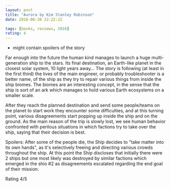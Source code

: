 ```yaml
---
layout: post
title: "Aurora by Kim Stanley Robinson"
date: 2016-06-30 22:22:22

tags: [books, reviews, 2016]
rating: 4
---
```


- might contain spoilers of the story

Far enough into the future the human kind manages to launch a huge multi-generation ship to the stars.
Its final destination, an Earth-like planet in the closest solar system, 10 light years away... The story is following (at least in the first third) the lives of the main engineer,
or probably troubleshooter is a better name, of the ship as they try to repair various things from inside the ship biomes.
The biomes are an interesting concept, in the sense that the ship is sort of an ark which manages to hold various Earth ecosystems on a smaller scale.

After they reach the planned destination and send some people/teams on the planet to start work they encounter some difficulties, and at this turning point, various
disagreements start popping up inside the ship and on the ground. As the main reason of the trip is slowly lost, we see human behavior confronted with perilous situations
in which factions try to take over the ship, saying that their decision is best.

Spoilers: After some of the people die, the Ship decides to "take matter into its own hands", as it's selectively freeing and directing various crowds throughout the ship.
At this point the Ship discloses that initially there were 2 ships but one most likely was destroyed by similar factions which emerged in the shio #2 as disagreements escalated
regarding the end goal of their mission.

Rating 4/5
